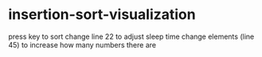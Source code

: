 # insertion-sort-visualization
press key to sort
change line 22 to adjust sleep time
change elements (line 45) to increase how many numbers there are
